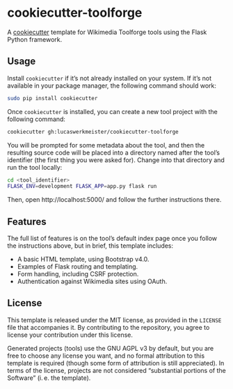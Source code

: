 # cookiecutter-toolforge

A [cookiecutter](https://github.com/audreyr/cookiecutter) template
for Wikimedia Toolforge tools using the Flask Python framework.

## Usage

Install `cookiecutter` if it’s not already installed on your system.
If it’s not available in your package manager, the following command should work:

```sh
sudo pip install cookiecutter
```

Once `cookiecutter` is installed, you can create a new tool project with the following command:

```sh
cookiecutter gh:lucaswerkmeister/cookiecutter-toolforge
```

You will be prompted for some metadata about the tool,
and then the resulting source code will be placed into a directory named after the tool’s identifier
(the first thing you were asked for).
Change into that directory and run the tool locally:

```sh
cd <tool_identifier>
FLASK_ENV=development FLASK_APP=app.py flask run
```

Then, open http://localhost:5000/ and follow the further instructions there.

## Features

The full list of features is on the tool’s default index page once you follow the instructions above,
but in brief, this template includes:

* A basic HTML template, using Bootstrap v4.0.
* Examples of Flask routing and templating.
* Form handling, including CSRF protection.
* Authentication against Wikimedia sites using OAuth.

## License

This template is released under the MIT license, as provided in the `LICENSE` file that accompanies it.
By contributing to the repository, you agree to license your contribution under this license.

Generated projects (tools) use the GNU AGPL v3 by default,
but you are free to choose any license you want,
and no formal attribution to this template is required
(though some form of attribution is still appreciated).
In terms of the license,
projects are not considered “substantial portions of the Software” (i. e. the template).
